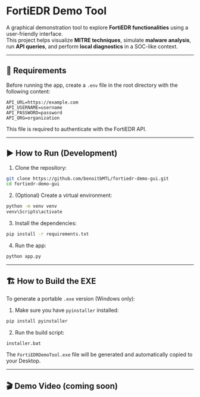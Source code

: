 # FortiEDR Demo Tool

A graphical demonstration tool to explore **FortiEDR functionalities** using a user-friendly interface.  
This project helps visualize **MITRE techniques**, simulate **malware analysis**, run **API queries**, and perform **local diagnostics** in a SOC-like context.

---

## 🧪 Requirements

Before running the app, create a `.env` file in the root directory with the following content:

```
API_URL=https://example.com
API_USERNAME=username
API_PASSWORD=password
API_ORG=organization
```

This file is required to authenticate with the FortiEDR API.

---

## ▶️ How to Run (Development)

1. Clone the repository:

```bash
git clone https://github.com/benoitbMTL/fortiedr-demo-gui.git
cd fortiedr-demo-gui
```

2. (Optional) Create a virtual environment:

```bash
python -m venv venv
venv\Scripts\activate
```

3. Install the dependencies:

```bash
pip install -r requirements.txt
```

4. Run the app:

```bash
python app.py
```

---

## 🏗️ How to Build the EXE

To generate a portable `.exe` version (Windows only):

1. Make sure you have `pyinstaller` installed:

```bash
pip install pyinstaller
```

2. Run the build script:

```bash
installer.bat
```

The `FortiEDRDemoTool.exe` file will be generated and automatically copied to your Desktop.

---

## 🎬 Demo Video (coming soon)

